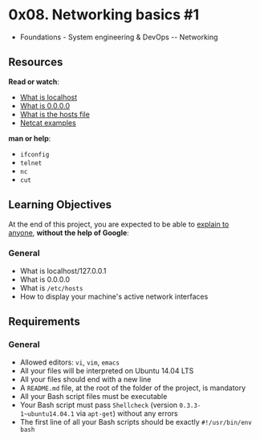 0x08. Networking basics #1
==========================

-   Foundations - System engineering & DevOps -- Networking

Resources
---------

**Read or watch**:

-   [What is localhost](https://intranet.hbtn.io/rltoken/7SedZ8ILSQulYf7xzSbraQ "What is localhost")
-   [What is 0.0.0.0](https://intranet.hbtn.io/rltoken/n5IFAt_OWGJtGW33t7Jfag "What is 0.0.0.0")
-   [What is the hosts file](https://intranet.hbtn.io/rltoken/21l3Uqizr3LpA1ZGrYPg3g "What is the hosts file")
-   [Netcat examples](https://intranet.hbtn.io/rltoken/uMleIIzkRoR2w8EkwItSEg "Netcat examples")

**man or help**:

-   `ifconfig`
-   `telnet`
-   `nc`
-   `cut`

Learning Objectives
-------------------

At the end of this project, you are expected to be able to [explain to anyone](https://intranet.hbtn.io/rltoken/UA6j9R2vVJdY5a67AZAv4w "explain to anyone"), **without the help of Google**:

### General

-   What is localhost/127.0.0.1
-   What is 0.0.0.0
-   What is `/etc/hosts`
-   How to display your machine's active network interfaces

Requirements
------------

### General

-   Allowed editors: `vi`, `vim`, `emacs`
-   All your files will be interpreted on Ubuntu 14.04 LTS
-   All your files should end with a new line
-   A `README.md` file, at the root of the folder of the project, is mandatory
-   All your Bash script files must be executable
-   Your Bash script must pass `Shellcheck` (version `0.3.3-1~ubuntu14.04.1` via `apt-get`) without any errors
-   The first line of all your Bash scripts should be exactly `#!/usr/bin/env bash`
